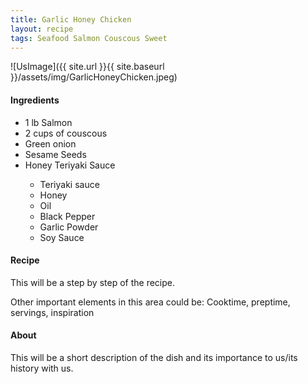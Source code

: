```yaml
---
title: Garlic Honey Chicken
layout: recipe
tags: Seafood Salmon Couscous Sweet
---
```


![UsImage]({{ site.url }}{{ site.baseurl }}/assets/img/GarlicHoneyChicken.jpeg)
<div>
<h4>Ingredients</h4>
<ul>
  <li>1 lb Salmon</li>
  <li>2 cups of couscous</li>
  <li>Green onion</li>
  <li>Sesame Seeds</li>
  <li>Honey Teriyaki Sauce</li>
    <ul>
      <li>Teriyaki sauce</li>
      <li>Honey</li>
      <li>Oil</li>
      <li>Black Pepper</li>
      <li>Garlic Powder</li>
      <li>Soy Sauce</li>
    </ul>
</ul>
</div>
<div>
<h4>Recipe</h4>
<p>This will be a step by step of the recipe.</p>
</div>
<div>
<p>Other important elements in this area could be: Cooktime, preptime, servings, inspiration
</div>
<div>
<h4>About</h4>
<p>This will be a short description of the dish and its importance to us/its history with us.</p>
</div>

